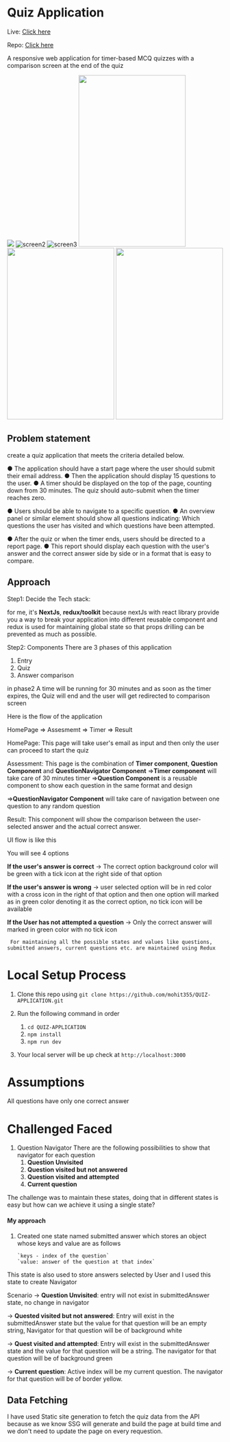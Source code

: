 # Quiz Application

Live: [Click here](https://quiz-application-sand.vercel.app/)

Repo: [Click here](https://github.com/mohit355/QUIZ-APPLICATION)

A responsive web application for timer-based MCQ quizzes with a comparison screen at the end of the quiz

<img src="https://github.com/mohit355/QUIZ-APPLICATION/assets/54148372/95eec2bd-e99b-408d-8eee-64ae9be9deda"></img>
![screen2](https://github.com/mohit355/QUIZ-APPLICATION/assets/54148372/54ac6767-c94c-4229-8b65-9ee5d581ef1f)
![screen3](https://github.com/mohit355/QUIZ-APPLICATION/assets/54148372/ccb8a089-425c-4a2d-84ce-569488f3df26)
<img src="https://github.com/mohit355/QUIZ-APPLICATION/assets/54148372/defd3f13-40ef-4a3c-b398-d2055afab7b8" height="400px" width="250px" />
<img src="https://github.com/mohit355/QUIZ-APPLICATION/assets/54148372/e7a45e16-cc32-4e93-bef8-b66f15f82183" height="400px" width="250px" />
<img src="https://github.com/mohit355/QUIZ-APPLICATION/assets/54148372/19d3c1bd-83e6-4f0d-832a-b73c04f4b42b" height="400px" width="250px" />

## Problem statement

create a quiz application that meets the criteria detailed below.

● The application should have a start page where the user should submit their email address.
● Then the application should display 15 questions to the user.
● A timer should be displayed on the top of the page, counting down from 30 minutes. The quiz
should auto-submit when the timer reaches zero.

● Users should be able to navigate to a specific question.
● An overview panel or similar element should show all questions indicating: Which questions the user has visited and which questions have been attempted.

● After the quiz or when the timer ends, users should be directed to a report page.
● This report should display each question with the user's answer and the correct answer side by
side or in a format that is easy to compare.

## Approach

Step1: Decide the Tech stack:

for me, it's **NextJs**, **redux/toolkit** because nextJs with react library provide you a way to break your application into different reusable component and redux is used for maintaining global state so that props drilling can be prevented as much as possible.

Step2: Components
There are 3 phases of this application

1. Entry
2. Quiz
3. Answer comparison

in phase2 A time will be running for 30 minutes and as soon as the timer expires, the Quiz will end and the user will get redirected to comparison screen

Here is the flow of the application

HomePage => Assesmemt => Timer => Result

HomePage:
This page will take user's email as input and then only the user can proceed to start the quiz

Assessment:
This page is the combination of **Timer component**, **Question Component** and **QuestionNavigator Component**
=>**Timer component** will take care of 30 minutes timer
=>**Question Component** is a reusable component to show each question in the same format and design

=>**QuestionNavigator Component** will take care of navigation between one question to any random question

Result:
This component will show the comparison between the user-selected answer and the actual correct answer.

UI flow is like this

You will see 4 options

**If the user's answer is correct**
-> The correct option background color will be green with a tick icon at the right side of that option

**If the user's answer is wrong**
-> user selected option will be in red color with a cross icon in the right of that option and then one option will marked as in green color denoting it as the correct option, no tick icon will be available

**If the User has not attempted a question**
-> Only the correct answer will marked in green color with no tick icon

`
For maintaining all the possible states and values like questions, submitted answers, current questions etc. are maintained using Redux`

# Local Setup Process

1. Clone this repo using `git clone https://github.com/mohit355/QUIZ-APPLICATION.git`
2. Run the following command in order

   1. `cd QUIZ-APPLICATION`
   2. `npm install`
   3. `npm run dev`

3. Your local server will be up check at `http://localhost:3000`

# Assumptions

All questions have only one correct answer

# Challenged Faced

1. Question Navigator
   There are the following possibilities to show that navigator for each question
   1. **Question Unvisited**
   2. **Question visited but not answered**
   3. **Question visited and attempted**
   4. **Current question**

The challenge was to maintain these states, doing that in different states is easy but how can we achieve it using a single state?

#### My approach

1.  Created one state named submitted answer which stores an object whose keys and value are as follows

        `keys - index of the question`
        `value: answer of the question at that index`

This state is also used to store answers selected by User and I used this state to create Navigator

Scenario
-> **Question Unvisited**: entry will not exist in submittedAnswer state, no change in navigator

-> **Quested visited but not answered**: Entry will exist in the submittedAnswer state but the value for that question will be an empty string, Navigator for that question will be of background white

-> **Quest visited and attempted**: Entry will exist in the submittedAnswer state and the value for that question will be a string. The navigator for that question will be of background green

-> **Current question**: Active index will be my current question. The navigator for that question will be of border yellow.

## Data Fetching

I have used Static site generation to fetch the quiz data from the API because as we know SSG will generate and build the page at build time and we don't need to update the page on every requestion.
